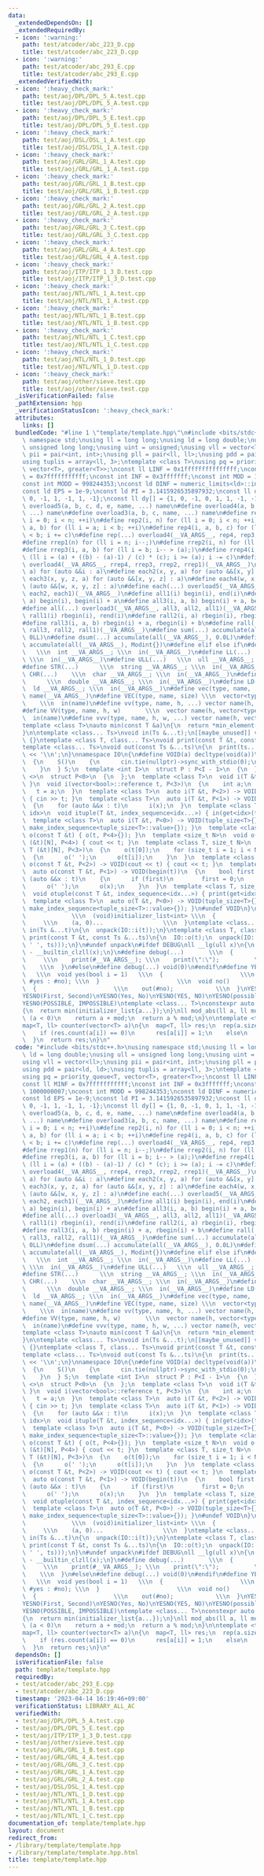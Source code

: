 ```yaml
---
data:
  _extendedDependsOn: []
  _extendedRequiredBy:
  - icon: ':warning:'
    path: test/atcoder/abc_223_D.cpp
    title: test/atcoder/abc_223_D.cpp
  - icon: ':warning:'
    path: test/atcoder/abc_293_E.cpp
    title: test/atcoder/abc_293_E.cpp
  _extendedVerifiedWith:
  - icon: ':heavy_check_mark:'
    path: test/aoj/DPL/DPL_5_A.test.cpp
    title: test/aoj/DPL/DPL_5_A.test.cpp
  - icon: ':heavy_check_mark:'
    path: test/aoj/DPL/DPL_5_E.test.cpp
    title: test/aoj/DPL/DPL_5_E.test.cpp
  - icon: ':heavy_check_mark:'
    path: test/aoj/DSL/DSL_1_A.test.cpp
    title: test/aoj/DSL/DSL_1_A.test.cpp
  - icon: ':heavy_check_mark:'
    path: test/aoj/GRL/GRL_1_A.test.cpp
    title: test/aoj/GRL/GRL_1_A.test.cpp
  - icon: ':heavy_check_mark:'
    path: test/aoj/GRL/GRL_1_B.test.cpp
    title: test/aoj/GRL/GRL_1_B.test.cpp
  - icon: ':heavy_check_mark:'
    path: test/aoj/GRL/GRL_2_A.test.cpp
    title: test/aoj/GRL/GRL_2_A.test.cpp
  - icon: ':heavy_check_mark:'
    path: test/aoj/GRL/GRL_3_C.test.cpp
    title: test/aoj/GRL/GRL_3_C.test.cpp
  - icon: ':heavy_check_mark:'
    path: test/aoj/GRL/GRL_4_A.test.cpp
    title: test/aoj/GRL/GRL_4_A.test.cpp
  - icon: ':heavy_check_mark:'
    path: test/aoj/ITP/ITP_1_3_D.test.cpp
    title: test/aoj/ITP/ITP_1_3_D.test.cpp
  - icon: ':heavy_check_mark:'
    path: test/aoj/NTL/NTL_1_A.test.cpp
    title: test/aoj/NTL/NTL_1_A.test.cpp
  - icon: ':heavy_check_mark:'
    path: test/aoj/NTL/NTL_1_B.test.cpp
    title: test/aoj/NTL/NTL_1_B.test.cpp
  - icon: ':heavy_check_mark:'
    path: test/aoj/NTL/NTL_1_C.test.cpp
    title: test/aoj/NTL/NTL_1_C.test.cpp
  - icon: ':heavy_check_mark:'
    path: test/aoj/NTL/NTL_1_D.test.cpp
    title: test/aoj/NTL/NTL_1_D.test.cpp
  - icon: ':heavy_check_mark:'
    path: test/aoj/other/sieve.test.cpp
    title: test/aoj/other/sieve.test.cpp
  _isVerificationFailed: false
  _pathExtension: hpp
  _verificationStatusIcon: ':heavy_check_mark:'
  attributes:
    links: []
  bundledCode: "#line 1 \"template/template.hpp\"\n#include <bits/stdc++.h>\nusing\
    \ namespace std;\nusing ll = long long;\nusing ld = long double;\nusing ull =\
    \ unsigned long long;\nusing uint = unsigned;\nusing vll = vector<ll>;\nusing\
    \ pii = pair<int, int>;\nusing pll = pair<ll, ll>;\nusing pdd = pair<ld, ld>;\n\
    using tuplis = array<ll, 3>;\ntemplate <class T>\nusing pq = priority_queue<T,\
    \ vector<T>, greater<T>>;\nconst ll LINF = 0x1fffffffffffffff;\nconst ll MINF\
    \ = 0x7fffffffffff;\nconst int INF = 0x3fffffff;\nconst int MOD = 1000000007;\n\
    const int MODD = 998244353;\nconst ld DINF = numeric_limits<ld>::infinity();\n\
    const ld EPS = 1e-9;\nconst ld PI = 3.1415926535897932;\nconst ll dx[] = {0, 1,\
    \ 0, -1, 1, -1, 1, -1};\nconst ll dy[] = {1, 0, -1, 0, 1, 1, -1, -1};\n#define\
    \ overload5(a, b, c, d, e, name, ...) name\n#define overload4(a, b, c, d, name,\
    \ ...) name\n#define overload3(a, b, c, name, ...) name\n#define rep1(n) for (ll\
    \ i = 0; i < n; ++i)\n#define rep2(i, n) for (ll i = 0; i < n; ++i)\n#define rep3(i,\
    \ a, b) for (ll i = a; i < b; ++i)\n#define rep4(i, a, b, c) for (ll i = a; i\
    \ < b; i += c)\n#define rep(...) overload4(__VA_ARGS__, rep4, rep3, rep2, rep1)(__VA_ARGS__)\n\
    #define rrep1(n) for (ll i = n; i--;)\n#define rrep2(i, n) for (ll i = n; i--;)\n\
    #define rrep3(i, a, b) for (ll i = b; i-- > (a);)\n#define rrep4(i, a, b, c) for\
    \ (ll i = (a) + ((b) - (a)-1) / (c) * (c); i >= (a); i -= c)\n#define rrep(...)\
    \ overload4(__VA_ARGS__, rrep4, rrep3, rrep2, rrep1)(__VA_ARGS__)\n#define each1(i,\
    \ a) for (auto &&i : a)\n#define each2(x, y, a) for (auto &&[x, y] : a)\n#define\
    \ each3(x, y, z, a) for (auto &&[x, y, z] : a)\n#define each4(w, x, y, z, a) for\
    \ (auto &&[w, x, y, z] : a)\n#define each(...) overload5(__VA_ARGS__, each4, each3,\
    \ each2, each1)(__VA_ARGS__)\n#define all1(i) begin(i), end(i)\n#define all2(i,\
    \ a) begin(i), begin(i) + a\n#define all3(i, a, b) begin(i) + a, begin(i) + b\n\
    #define all(...) overload3(__VA_ARGS__, all3, all2, all1)(__VA_ARGS__)\n#define\
    \ rall1(i) rbegin(i), rend(i)\n#define rall2(i, a) rbegin(i), rbegin(i) + a\n\
    #define rall3(i, a, b) rbegin(i) + a, rbegin(i) + b\n#define rall(...) overload3(__VA_ARGS__,\
    \ rall3, rall2, rall1)(__VA_ARGS__)\n#define sum(...) accumulate(all(__VA_ARGS__),\
    \ 0LL)\n#define dsum(...) accumulate(all(__VA_ARGS__), 0.0L)\n#define Msum(...)\
    \ accumulate(all(__VA_ARGS__), Modint{})\n#define elif else if\n#define INT(...)\
    \   \\\n  int __VA_ARGS__; \\\n  in(__VA_ARGS__)\n#define LL(...)   \\\n  ll __VA_ARGS__;\
    \ \\\n  in(__VA_ARGS__)\n#define ULL(...)   \\\n  ull __VA_ARGS__; \\\n  in(__VA_ARGS__)\n\
    #define STR(...)      \\\n  string __VA_ARGS__; \\\n  in(__VA_ARGS__)\n#define\
    \ CHR(...)    \\\n  char __VA_ARGS__; \\\n  in(__VA_ARGS__)\n#define DBL(...)\
    \      \\\n  double __VA_ARGS__; \\\n  in(__VA_ARGS__)\n#define LD(...)   \\\n\
    \  ld __VA_ARGS__; \\\n  in(__VA_ARGS__)\n#define vec(type, name, ...) vector<type>\
    \ name(__VA_ARGS__)\n#define VEC(type, name, size) \\\n  vector<type> name(size);\
    \    \\\n  in(name)\n#define vv(type, name, h, ...) vector name(h, vector<type>(__VA_ARGS__))\n\
    #define VV(type, name, h, w)       \\\n  vector name(h, vector<type>(w)); \\\n\
    \  in(name)\n#define vvv(type, name, h, w, ...) vector name(h, vector(w, vector<type>(__VA_ARGS__)))\n\
    template <class T>\nauto min(const T &a)\n{\n  return *min_element(all(a));\n\
    }\n\ntemplate <class... Ts>\nvoid in(Ts &...t);\n[[maybe_unused]] void print()\
    \ {}\ntemplate <class T, class... Ts>\nvoid print(const T &t, const Ts &...ts);\n\
    template <class... Ts>\nvoid out(const Ts &...ts)\n{\n  print(ts...);\n  cout\
    \ << '\\n';\n}\nnamespace IO\n{\n#define VOID(a) decltype(void(a))\n  struct S\n\
    \  {\n    S()\n    {\n      cin.tie(nullptr)->sync_with_stdio(0);\n      fixed(cout).precision(12);\n\
    \    }\n  } S;\n  template <int I>\n  struct P : P<I - 1>\n  {\n  };\n  template\
    \ <>\n  struct P<0>\n  {\n  };\n  template <class T>\n  void i(T &t) { i(t, P<3>{});\
    \ }\n  void i(vector<bool>::reference t, P<3>)\n  {\n    int a;\n    i(a);\n \
    \   t = a;\n  }\n  template <class T>\n  auto i(T &t, P<2>) -> VOID(cin >> t)\
    \ { cin >> t; }\n  template <class T>\n  auto i(T &t, P<1>) -> VOID(begin(t))\n\
    \  {\n    for (auto &&x : t)\n      i(x);\n  }\n  template <class T, size_t...\
    \ idx>\n  void ituple(T &t, index_sequence<idx...>) { in(get<idx>(t)...); }\n\
    \  template <class T>\n  auto i(T &t, P<0>) -> VOID(tuple_size<T>{}) { ituple(t,\
    \ make_index_sequence<tuple_size<T>::value>{}); }\n  template <class T>\n  void\
    \ o(const T &t) { o(t, P<4>{}); }\n  template <size_t N>\n  void o(const char\
    \ (&t)[N], P<4>) { cout << t; }\n  template <class T, size_t N>\n  void o(const\
    \ T (&t)[N], P<3>)\n  {\n    o(t[0]);\n    for (size_t i = 1; i < N; i++)\n  \
    \  {\n      o(' ');\n      o(t[i]);\n    }\n  }\n  template <class T>\n  auto\
    \ o(const T &t, P<2>) -> VOID(cout << t) { cout << t; }\n  template <class T>\n\
    \  auto o(const T &t, P<1>) -> VOID(begin(t))\n  {\n    bool first = 1;\n    for\
    \ (auto &&x : t)\n    {\n      if (first)\n        first = 0;\n      else\n  \
    \      o(' ');\n      o(x);\n    }\n  }\n  template <class T, size_t... idx>\n\
    \  void otuple(const T &t, index_sequence<idx...>) { print(get<idx>(t)...); }\n\
    \  template <class T>\n  auto o(T &t, P<0>) -> VOID(tuple_size<T>{}) { otuple(t,\
    \ make_index_sequence<tuple_size<T>::value>{}); }\n#undef VOID\n}\n#define unpack(a)\
    \             \\\n  (void)initializer_list<int> \\\n  {                      \
    \     \\\n    (a, 0)...                 \\\n  }\ntemplate <class... Ts>\nvoid\
    \ in(Ts &...t)\n{\n  unpack(IO::i(t));\n}\ntemplate <class T, class... Ts>\nvoid\
    \ print(const T &t, const Ts &...ts)\n{\n  IO::o(t);\n  unpack(IO::o((cout <<\
    \ ' ', ts)));\n}\n#undef unpack\n#ifdef DEBUG\nll __lg(ull x)\n{\n  return 63\
    \ - __builtin_clzll(x);\n}\n#define debug(...)       \\\n  {                 \
    \     \\\n    print(#__VA_ARGS__); \\\n    print(\":\");          \\\n    out(__VA_ARGS__);\
    \    \\\n  }\n#else\n#define debug(...) void(0)\n#endif\n#define YESNO(yes, no)\
    \   \\\n  void yes(bool i = 1)   \\\n  {                      \\\n    out(i ?\
    \ #yes : #no); \\\n  }                      \\\n  void no()              \\\n\
    \  {                      \\\n    out(#no);            \\\n  }\nYESNO(first, second)\n\
    YESNO(First, Second)\nYESNO(Yes, No)\nYESNO(YES, NO)\nYESNO(possible, impossible)\n\
    YESNO(POSSIBLE, IMPOSSIBLE)\ntemplate <class... T>\nconstexpr auto min(T... a)\n\
    {\n  return min(initializer_list{a...});\n}\nll mod_abs(ll a, ll mod)\n{\n  if\
    \ (a < 0)\n    return a + mod;\n  return a % mod;\n}\n\ntemplate <typename T>\n\
    map<T, ll> counter(vector<T> a)\n{\n  map<T, ll> res;\n  rep(a.size())\n  {\n\
    \    if (res.count(a[i]) == 0)\n      res[a[i]] = 1;\n    else\n      res[a[i]]++;\n\
    \  }\n  return res;\n}\n"
  code: "#include <bits/stdc++.h>\nusing namespace std;\nusing ll = long long;\nusing\
    \ ld = long double;\nusing ull = unsigned long long;\nusing uint = unsigned;\n\
    using vll = vector<ll>;\nusing pii = pair<int, int>;\nusing pll = pair<ll, ll>;\n\
    using pdd = pair<ld, ld>;\nusing tuplis = array<ll, 3>;\ntemplate <class T>\n\
    using pq = priority_queue<T, vector<T>, greater<T>>;\nconst ll LINF = 0x1fffffffffffffff;\n\
    const ll MINF = 0x7fffffffffff;\nconst int INF = 0x3fffffff;\nconst int MOD =\
    \ 1000000007;\nconst int MODD = 998244353;\nconst ld DINF = numeric_limits<ld>::infinity();\n\
    const ld EPS = 1e-9;\nconst ld PI = 3.1415926535897932;\nconst ll dx[] = {0, 1,\
    \ 0, -1, 1, -1, 1, -1};\nconst ll dy[] = {1, 0, -1, 0, 1, 1, -1, -1};\n#define\
    \ overload5(a, b, c, d, e, name, ...) name\n#define overload4(a, b, c, d, name,\
    \ ...) name\n#define overload3(a, b, c, name, ...) name\n#define rep1(n) for (ll\
    \ i = 0; i < n; ++i)\n#define rep2(i, n) for (ll i = 0; i < n; ++i)\n#define rep3(i,\
    \ a, b) for (ll i = a; i < b; ++i)\n#define rep4(i, a, b, c) for (ll i = a; i\
    \ < b; i += c)\n#define rep(...) overload4(__VA_ARGS__, rep4, rep3, rep2, rep1)(__VA_ARGS__)\n\
    #define rrep1(n) for (ll i = n; i--;)\n#define rrep2(i, n) for (ll i = n; i--;)\n\
    #define rrep3(i, a, b) for (ll i = b; i-- > (a);)\n#define rrep4(i, a, b, c) for\
    \ (ll i = (a) + ((b) - (a)-1) / (c) * (c); i >= (a); i -= c)\n#define rrep(...)\
    \ overload4(__VA_ARGS__, rrep4, rrep3, rrep2, rrep1)(__VA_ARGS__)\n#define each1(i,\
    \ a) for (auto &&i : a)\n#define each2(x, y, a) for (auto &&[x, y] : a)\n#define\
    \ each3(x, y, z, a) for (auto &&[x, y, z] : a)\n#define each4(w, x, y, z, a) for\
    \ (auto &&[w, x, y, z] : a)\n#define each(...) overload5(__VA_ARGS__, each4, each3,\
    \ each2, each1)(__VA_ARGS__)\n#define all1(i) begin(i), end(i)\n#define all2(i,\
    \ a) begin(i), begin(i) + a\n#define all3(i, a, b) begin(i) + a, begin(i) + b\n\
    #define all(...) overload3(__VA_ARGS__, all3, all2, all1)(__VA_ARGS__)\n#define\
    \ rall1(i) rbegin(i), rend(i)\n#define rall2(i, a) rbegin(i), rbegin(i) + a\n\
    #define rall3(i, a, b) rbegin(i) + a, rbegin(i) + b\n#define rall(...) overload3(__VA_ARGS__,\
    \ rall3, rall2, rall1)(__VA_ARGS__)\n#define sum(...) accumulate(all(__VA_ARGS__),\
    \ 0LL)\n#define dsum(...) accumulate(all(__VA_ARGS__), 0.0L)\n#define Msum(...)\
    \ accumulate(all(__VA_ARGS__), Modint{})\n#define elif else if\n#define INT(...)\
    \   \\\n  int __VA_ARGS__; \\\n  in(__VA_ARGS__)\n#define LL(...)   \\\n  ll __VA_ARGS__;\
    \ \\\n  in(__VA_ARGS__)\n#define ULL(...)   \\\n  ull __VA_ARGS__; \\\n  in(__VA_ARGS__)\n\
    #define STR(...)      \\\n  string __VA_ARGS__; \\\n  in(__VA_ARGS__)\n#define\
    \ CHR(...)    \\\n  char __VA_ARGS__; \\\n  in(__VA_ARGS__)\n#define DBL(...)\
    \      \\\n  double __VA_ARGS__; \\\n  in(__VA_ARGS__)\n#define LD(...)   \\\n\
    \  ld __VA_ARGS__; \\\n  in(__VA_ARGS__)\n#define vec(type, name, ...) vector<type>\
    \ name(__VA_ARGS__)\n#define VEC(type, name, size) \\\n  vector<type> name(size);\
    \    \\\n  in(name)\n#define vv(type, name, h, ...) vector name(h, vector<type>(__VA_ARGS__))\n\
    #define VV(type, name, h, w)       \\\n  vector name(h, vector<type>(w)); \\\n\
    \  in(name)\n#define vvv(type, name, h, w, ...) vector name(h, vector(w, vector<type>(__VA_ARGS__)))\n\
    template <class T>\nauto min(const T &a)\n{\n  return *min_element(all(a));\n\
    }\n\ntemplate <class... Ts>\nvoid in(Ts &...t);\n[[maybe_unused]] void print()\
    \ {}\ntemplate <class T, class... Ts>\nvoid print(const T &t, const Ts &...ts);\n\
    template <class... Ts>\nvoid out(const Ts &...ts)\n{\n  print(ts...);\n  cout\
    \ << '\\n';\n}\nnamespace IO\n{\n#define VOID(a) decltype(void(a))\n  struct S\n\
    \  {\n    S()\n    {\n      cin.tie(nullptr)->sync_with_stdio(0);\n      fixed(cout).precision(12);\n\
    \    }\n  } S;\n  template <int I>\n  struct P : P<I - 1>\n  {\n  };\n  template\
    \ <>\n  struct P<0>\n  {\n  };\n  template <class T>\n  void i(T &t) { i(t, P<3>{});\
    \ }\n  void i(vector<bool>::reference t, P<3>)\n  {\n    int a;\n    i(a);\n \
    \   t = a;\n  }\n  template <class T>\n  auto i(T &t, P<2>) -> VOID(cin >> t)\
    \ { cin >> t; }\n  template <class T>\n  auto i(T &t, P<1>) -> VOID(begin(t))\n\
    \  {\n    for (auto &&x : t)\n      i(x);\n  }\n  template <class T, size_t...\
    \ idx>\n  void ituple(T &t, index_sequence<idx...>) { in(get<idx>(t)...); }\n\
    \  template <class T>\n  auto i(T &t, P<0>) -> VOID(tuple_size<T>{}) { ituple(t,\
    \ make_index_sequence<tuple_size<T>::value>{}); }\n  template <class T>\n  void\
    \ o(const T &t) { o(t, P<4>{}); }\n  template <size_t N>\n  void o(const char\
    \ (&t)[N], P<4>) { cout << t; }\n  template <class T, size_t N>\n  void o(const\
    \ T (&t)[N], P<3>)\n  {\n    o(t[0]);\n    for (size_t i = 1; i < N; i++)\n  \
    \  {\n      o(' ');\n      o(t[i]);\n    }\n  }\n  template <class T>\n  auto\
    \ o(const T &t, P<2>) -> VOID(cout << t) { cout << t; }\n  template <class T>\n\
    \  auto o(const T &t, P<1>) -> VOID(begin(t))\n  {\n    bool first = 1;\n    for\
    \ (auto &&x : t)\n    {\n      if (first)\n        first = 0;\n      else\n  \
    \      o(' ');\n      o(x);\n    }\n  }\n  template <class T, size_t... idx>\n\
    \  void otuple(const T &t, index_sequence<idx...>) { print(get<idx>(t)...); }\n\
    \  template <class T>\n  auto o(T &t, P<0>) -> VOID(tuple_size<T>{}) { otuple(t,\
    \ make_index_sequence<tuple_size<T>::value>{}); }\n#undef VOID\n}\n#define unpack(a)\
    \             \\\n  (void)initializer_list<int> \\\n  {                      \
    \     \\\n    (a, 0)...                 \\\n  }\ntemplate <class... Ts>\nvoid\
    \ in(Ts &...t)\n{\n  unpack(IO::i(t));\n}\ntemplate <class T, class... Ts>\nvoid\
    \ print(const T &t, const Ts &...ts)\n{\n  IO::o(t);\n  unpack(IO::o((cout <<\
    \ ' ', ts)));\n}\n#undef unpack\n#ifdef DEBUG\nll __lg(ull x)\n{\n  return 63\
    \ - __builtin_clzll(x);\n}\n#define debug(...)       \\\n  {                 \
    \     \\\n    print(#__VA_ARGS__); \\\n    print(\":\");          \\\n    out(__VA_ARGS__);\
    \    \\\n  }\n#else\n#define debug(...) void(0)\n#endif\n#define YESNO(yes, no)\
    \   \\\n  void yes(bool i = 1)   \\\n  {                      \\\n    out(i ?\
    \ #yes : #no); \\\n  }                      \\\n  void no()              \\\n\
    \  {                      \\\n    out(#no);            \\\n  }\nYESNO(first, second)\n\
    YESNO(First, Second)\nYESNO(Yes, No)\nYESNO(YES, NO)\nYESNO(possible, impossible)\n\
    YESNO(POSSIBLE, IMPOSSIBLE)\ntemplate <class... T>\nconstexpr auto min(T... a)\n\
    {\n  return min(initializer_list{a...});\n}\nll mod_abs(ll a, ll mod)\n{\n  if\
    \ (a < 0)\n    return a + mod;\n  return a % mod;\n}\n\ntemplate <typename T>\n\
    map<T, ll> counter(vector<T> a)\n{\n  map<T, ll> res;\n  rep(a.size())\n  {\n\
    \    if (res.count(a[i]) == 0)\n      res[a[i]] = 1;\n    else\n      res[a[i]]++;\n\
    \  }\n  return res;\n}\n"
  dependsOn: []
  isVerificationFile: false
  path: template/template.hpp
  requiredBy:
  - test/atcoder/abc_293_E.cpp
  - test/atcoder/abc_223_D.cpp
  timestamp: '2023-04-14 16:19:46+09:00'
  verificationStatus: LIBRARY_ALL_AC
  verifiedWith:
  - test/aoj/DPL/DPL_5_A.test.cpp
  - test/aoj/DPL/DPL_5_E.test.cpp
  - test/aoj/ITP/ITP_1_3_D.test.cpp
  - test/aoj/other/sieve.test.cpp
  - test/aoj/GRL/GRL_1_B.test.cpp
  - test/aoj/GRL/GRL_4_A.test.cpp
  - test/aoj/GRL/GRL_3_C.test.cpp
  - test/aoj/GRL/GRL_1_A.test.cpp
  - test/aoj/GRL/GRL_2_A.test.cpp
  - test/aoj/DSL/DSL_1_A.test.cpp
  - test/aoj/NTL/NTL_1_D.test.cpp
  - test/aoj/NTL/NTL_1_A.test.cpp
  - test/aoj/NTL/NTL_1_B.test.cpp
  - test/aoj/NTL/NTL_1_C.test.cpp
documentation_of: template/template.hpp
layout: document
redirect_from:
- /library/template/template.hpp
- /library/template/template.hpp.html
title: template/template.hpp
---
```

